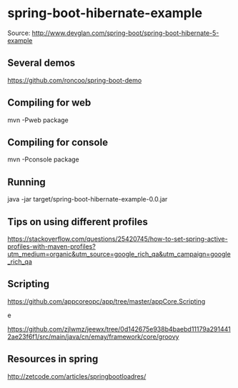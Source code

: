 # spring-boot-hibernate-example

Source:
http://www.devglan.com/spring-boot/spring-boot-hibernate-5-example

## Several demos
https://github.com/roncoo/spring-boot-demo

## Compiling for web
mvn -Pweb package

## Compiling for console
mvn -Pconsole package

## Running 
java -jar target/spring-boot-hibernate-example-0.0.jar

## Tips on using different profiles 
https://stackoverflow.com/questions/25420745/how-to-set-spring-active-profiles-with-maven-profiles?utm_medium=organic&utm_source=google_rich_qa&utm_campaign=google_rich_qa

## Scripting
https://github.com/appcoreopc/app/tree/master/appCore.Scripting

e

https://github.com/zjlwmz/jeewx/tree/0d142675e938b4baebd11179a2914412ae23f6f1/src/main/java/cn/emay/framework/core/groovy

## Resources in spring
http://zetcode.com/articles/springbootloadres/
